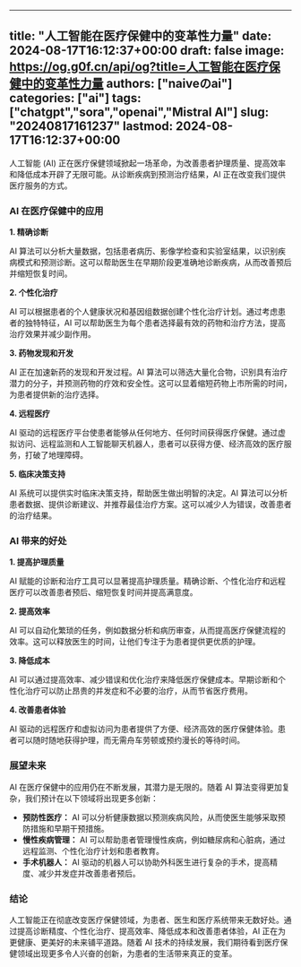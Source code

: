 
---
title: "人工智能在医疗保健中的变革性力量"
date: 2024-08-17T16:12:37+00:00
draft: false
image: https://og.g0f.cn/api/og?title=人工智能在医疗保健中的变革性力量
authors: ["naiveのai"]
categories: ["ai"]
tags: ["chatgpt","sora","openai","Mistral AI"]
slug: "20240817161237"
lastmod: 2024-08-17T16:12:37+00:00
---
人工智能 (AI) 正在医疗保健领域掀起一场革命，为改善患者护理质量、提高效率和降低成本开辟了无限可能。从诊断疾病到预测治疗结果，AI 正在改变我们提供医疗服务的方式。

### AI 在医疗保健中的应用

**1. 精确诊断**

AI 算法可以分析大量数据，包括患者病历、影像学检查和实验室结果，以识别疾病模式和预测诊断。这可以帮助医生在早期阶段更准确地诊断疾病，从而改善预后并缩短恢复时间。

**2. 个性化治疗**

AI 可以根据患者的个人健康状况和基因组数据创建个性化治疗计划。通过考虑患者的独特特征，AI 可以帮助医生为每个患者选择最有效的药物和治疗方法，提高治疗效果并减少副作用。

**3. 药物发现和开发**

AI 正在加速新药的发现和开发过程。AI 算法可以筛选大量化合物，识别具有治疗潜力的分子，并预测药物的疗效和安全性。这可以显着缩短药物上市所需的时间，为患者提供新的治疗选择。

**4. 远程医疗**

AI 驱动的远程医疗平台使患者能够从任何地方、任何时间获得医疗保健。通过虚拟访问、远程监测和人工智能聊天机器人，患者可以获得方便、经济高效的医疗服务，打破了地理障碍。

**5. 临床决策支持**

AI 系统可以提供实时临床决策支持，帮助医生做出明智的决定。AI 算法可以分析患者数据、提供诊断建议、并推荐最佳治疗方案。这可以减少人为错误，改善患者的治疗结果。

### AI 带来的好处

**1. 提高护理质量**

AI 赋能的诊断和治疗工具可以显著提高护理质量。精确诊断、个性化治疗和远程医疗可以改善患者预后、缩短恢复时间并提高满意度。

**2. 提高效率**

AI 可以自动化繁琐的任务，例如数据分析和病历审查，从而提高医疗保健流程的效率。这可以释放医生的时间，让他们专注于为患者提供更优质的护理。

**3. 降低成本**

AI 可以通过提高效率、减少错误和优化治疗来降低医疗保健成本。早期诊断和个性化治疗可以防止昂贵的并发症和不必要的治疗，从而节省医疗费用。

**4. 改善患者体验**

AI 驱动的远程医疗和虚拟访问为患者提供了方便、经济高效的医疗保健体验。患者可以随时随地获得护理，而无需舟车劳顿或预约漫长的等待时间。

### 展望未来

AI 在医疗保健中的应用仍在不断发展，其潜力是无限的。随着 AI 算法变得更加复杂，我们预计在以下领域将出现更多创新：

* **预防性医疗：** AI 可以分析健康数据以预测疾病风险，从而使医生能够采取预防措施和早期干预措施。
* **慢性疾病管理：** AI 可以帮助患者管理慢性疾病，例如糖尿病和心脏病，通过远程监测、个性化治疗计划和患者教育。
* **手术机器人：** AI 驱动的机器人可以协助外科医生进行复杂的手术，提高精度、减少并发症并改善患者预后。

### 结论

人工智能正在彻底改变医疗保健领域，为患者、医生和医疗系统带来无数好处。通过提高诊断精度、个性化治疗、提高效率、降低成本和改善患者体验，AI 正在为更健康、更美好的未来铺平道路。随着 AI 技术的持续发展，我们期待看到医疗保健领域出现更多令人兴奋的创新，为患者的生活带来真正的变革。